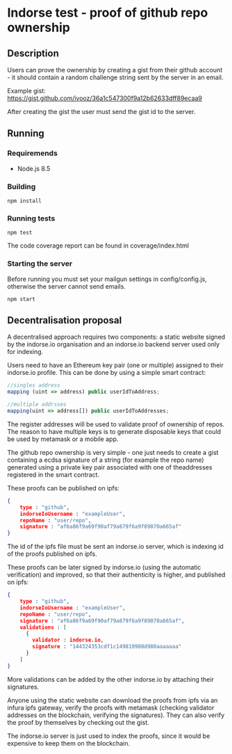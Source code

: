 # Indorse test - proof of github repo ownership

## Description

Users can prove the ownership by creating a gist from their github account - it
should contain a random challenge string sent by the server in an email.

Example gist: https://gist.github.com/ivooz/36a1c547300f9a12b62633dff89ecaa9

After creating the gist the user must send the gist id to the server.

## Running

### Requiremends

- Node.js 8.5

### Building

`npm install`

### Running tests

`npm test`

The code coverage report can be found in coverage/index.html

### Starting the server

Before running you must set your mailgun settings in config/config.js, otherwise
the server cannot send emails.

`npm start`

## Decentralisation proposal

A decentralised approach requires two components: a static website
signed by the indorse.io organisation and an indorse.io backend server used only
for indexing.

Users need to have an Ethereum key pair (one or multiple) assigned to their
indorse.io profile. This can be done by using a simple smart contract:

```javascript
//singles address
mapping (uint => address) public userIdToAddress;

//multiple addrsses
mapping(uint => address[]) public userIdToAddresses;
```

The register addresses will be used to validate proof of ownership of repos.
The reason to have multiple keys is to generate disposable keys that could be
used by metamask or a mobile app.

The github repo ownership is very simple - one just needs to create a gist containing
a ecdsa signature of a string (for example the repo name) generated using a
private key pair associated with one of theaddresses registered in the smart contract.

These proofs can be published on ipfs:

```json
{
    type : "github",
    indorseIoUsername : "exampleUser",
    repoName : "user/repo",
    signature : "af6a86f9a69f90af79a879f6a9f89070a665af"
}
```

The id of the ipfs file must be sent an indorse.io server, which is indexing id
of the proofs published on ipfs.

These proofs can be later signed by indorse.io (using the automatic verification)
and improved, so that their authenticity is higher, and published on ipfs:

```json
{
    type : "github",
    indorseIoUsername : "exampleUser",
    repoName : "user/repo",
    signature : "af6a86f9a69f90af79a879f6a9f89070a665af",
    validations : [
      {
        validator : indorse.io,
        signature : "144324353cdf1c149810908d980aaaaaaa"
      }
    ]
}
```

More validations can be added by the other indorse.io by attaching their signatures.

Anyone using the static website can download the proofs from ipfs via an infura
ipfs gateway, verify the proofs with metamask (checking validator addresses
on the blockchain, verifying the signatures). They can also verify the proof by
themselves by checking out the gist.

The indorse.io server is just used to index the proofs, since it would be expensive to
keep them on the blockchain.  
